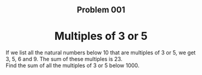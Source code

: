 <h2 align='center'>Problem 001</h2>
<h1 align='center'>Multiples of 3 or 5</h1>
If we list all the natural numbers below 10 that are multiples of 3 or 5, we get 3, 5, 6 and 9. The sum of these multiples is 23.<br/>
Find the sum of all the multiples of 3 or 5 below 1000.

